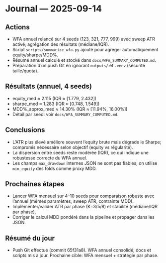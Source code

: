 # Journal — 2025-09-14

## Actions
- WFA annuel relancé sur 4 seeds (123, 321, 777, 999) avec sweep ATR activé; agrégation des résultats (médiane/IQR).
- Script `scripts/summarize_wfa.py` ajouté pour agréger automatiquement equity/sharpe/MDD%.
- Résumé annuel calculé et stocké dans `docs/WFA_SUMMARY_COMPUTED.md`.
- Préparation d’un push Git en ignorant `outputs/` et `.venv` (sécurité taille/quota).

## Résultats (annuel, 4 seeds)
- equity_med ≈ 2.115 (IQR ≈ [1.779, 2.432])
- sharpe_med ≈ 1.283 (IQR ≈ [0.748, 1.549])
- MDD%_approx_med ≈ 14.30% (IQR ≈ [11.94%, 16.00%])
- Détail par seed: voir `docs/WFA_SUMMARY_COMPUTED.md`.

## Conclusions
- L’ATR plus élevé améliore souvent l’equity brute mais dégrade le Sharpe; compromis nécessaire selon objectif (equity vs régularité).
- La dispersion entre seeds reste modérée (IQR), ce qui indique une robustesse correcte du WFA annuel.
- Les champs `max_drawdown` internes JSON ne sont pas fiables; on utilise `min_equity` des folds comme proxy MDD.

## Prochaines étapes
- Lancer WFA mensuel sur 4–10 seeds pour comparaison robuste avec l’annuel (mêmes paramètres, sweep ATR, contrainte MDD).
- Implémenter/valider ATR par phase (K=3/5/8) et stabilité (médiane/IQR par phase).
- Corriger le calcul MDD pondéré dans la pipeline et propager dans les JSON.

## Résumé du jour
- Push Git effectué (commit 65f31a8). WFA annuel consolidé; docs et scripts mis à jour. Prochaine cible: WFA mensuel + stratégie par phase.

